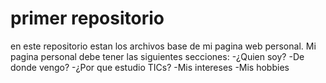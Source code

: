 # primer repositorio

en este repositorio estan los archivos base de mi pagina web personal. Mi pagina personal debe tener las siguientes secciones:
-¿Quien soy?
-De donde vengo?
-¿Por que estudio TICs?
-Mis intereses
-Mis hobbies
